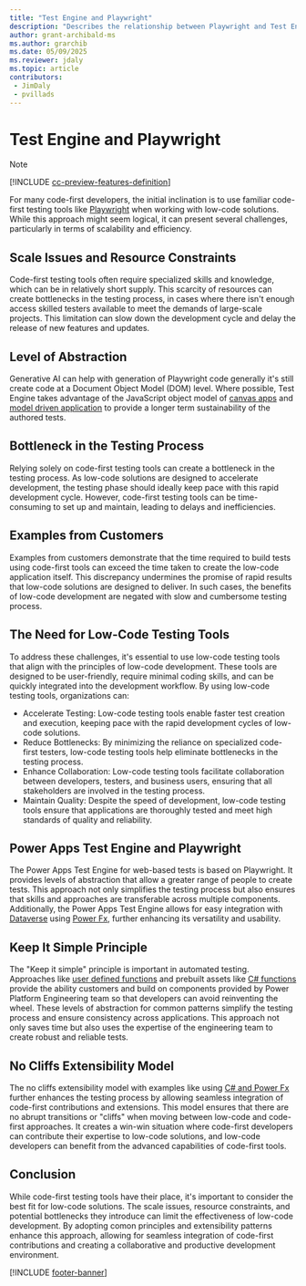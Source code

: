 ```yaml
---
title: "Test Engine and Playwright"
description: "Describes the relationship between Playwright and Test Engine"
author: grant-archibald-ms
ms.author: grarchib
ms.date: 05/09/2025
ms.reviewer: jdaly
ms.topic: article
contributors:
 - JimDaly
 - pvillads
---
```


# Test Engine and Playwright

> [!NOTE]
> [!INCLUDE [cc-preview-features-definition](../includes/cc-preview-features-definition.md)]

For many code-first developers, the initial inclination is to use familiar code-first testing tools like [Playwright](https://playwright.dev/) when working with low-code solutions. While this approach might seem logical, it can present several challenges, particularly in terms of scalability and efficiency.

## Scale Issues and Resource Constraints

Code-first testing tools often require specialized skills and knowledge, which can be in relatively short supply. This scarcity of resources can create bottlenecks in the testing process, in cases where there isn't enough access skilled testers available to meet the demands of large-scale projects. This limitation can slow down the development cycle and delay the release of new features and updates. 

## Level of Abstraction

Generative AI can help with generation of Playwright code generally it's still create code at a Document Object Model (DOM) level. Where possible, Test Engine takes advantage of the JavaScript object model of [canvas apps](./canvas-application.md) and [model driven application](./model-driven-application.md) to provide a longer term sustainability of the authored tests.

## Bottleneck in the Testing Process

Relying solely on code-first testing tools can create a bottleneck in the testing process. As low-code solutions are designed to accelerate development, the testing phase should ideally keep pace with this rapid development cycle. However, code-first testing tools can be time-consuming to set up and maintain, leading to delays and inefficiencies.

## Examples from Customers

Examples from customers demonstrate that the time required to build tests using code-first tools can exceed the time taken to create the low-code application itself. This discrepancy undermines the promise of rapid results that low-code solutions are designed to deliver. In such cases, the benefits of low-code development are negated with slow and cumbersome testing process.

## The Need for Low-Code Testing Tools

To address these challenges, it's essential to use low-code testing tools that align with the principles of low-code development. These tools are designed to be user-friendly, require minimal coding skills, and can be quickly integrated into the development workflow. By using low-code testing tools, organizations can:

- Accelerate Testing: Low-code testing tools enable faster test creation and execution, keeping pace with the rapid development cycles of low-code solutions.
- Reduce Bottlenecks: By minimizing the reliance on specialized code-first testers, low-code testing tools help eliminate bottlenecks in the testing process.
- Enhance Collaboration: Low-code testing tools facilitate collaboration between developers, testers, and business users, ensuring that all stakeholders are involved in the testing process.
- Maintain Quality: Despite the speed of development, low-code testing tools ensure that applications are thoroughly tested and meet high standards of quality and reliability.

## Power Apps Test Engine and Playwright

The Power Apps Test Engine for web-based tests is based on Playwright. It provides levels of abstraction that allow a greater range of people to create tests. This approach not only simplifies the testing process but also ensures that skills and approaches are transferable across multiple components. Additionally, the Power Apps Test Engine allows for easy integration with [Dataverse](./dataverse.md) using [Power Fx](./powerfx.md), further enhancing its versatility and usability.

## Keep It Simple Principle

The "Keep it simple" principle is important in automated testing. Approaches like [user defined functions](./powerfx.md#user-defined-functions) and prebuilt assets like [C# functions](./powerfx-csharp.md) provide the ability customers and build on components provided by Power Platform Engineering team so that developers can avoid reinventing the wheel. These levels of abstraction for common patterns simplify the testing process and ensure consistency across applications. This approach not only saves time but also uses the expertise of the engineering team to create robust and reliable tests.

## No Cliffs Extensibility Model

The no cliffs extensibility model with examples like using [C# and Power Fx](./powerfx-csharp.md) further enhances the testing process by allowing seamless integration of code-first contributions and extensions. This model ensures that there are no abrupt transitions or "cliffs" when moving between low-code and code-first approaches. It creates a win-win situation where code-first developers can contribute their expertise to low-code solutions, and low-code developers can benefit from the advanced capabilities of code-first tools.

## Conclusion

While code-first testing tools have their place, it's important to consider the best fit for low-code solutions. The scale issues, resource constraints, and potential bottlenecks they introduce can limit the effectiveness of low-code development. By adopting comon principles and extensibility patterns enhance this approach, allowing for seamless integration of code-first contributions and creating a collaborative and productive development environment.

[!INCLUDE [footer-banner](../includes/footer-banner.md)]
